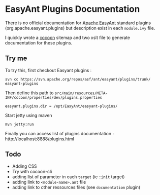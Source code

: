 EasyAnt Plugins Documentation
=============================

There is no official documentation for [Apache EasyAnt](http://ant.apache.org/easyant/) standard plugins (org.apache.easyant.plugins) but description exist in each `module.ivy` file.

I quickly wrote  a [cocoon](http://cocoon.apache.org/) sitemap and two xslt file to generate documentation for these plugins.

Try me
------

To try this, first checkout Easyant plugins  :

    svn co https://svn.apache.org/repos/asf/ant/easyant/plugins/trunk/ easyant-plugins

Then define this path to `src/main/resources/META-INF/cocoon/properties/dev/plugins.properties`

    easyant.plugins.dir = /opt/EasyAnt/easyant-plugins/


Start jetty using maven

    mvn jetty:run

Finally you can access list of plugins documentation : http://localhost:8888/plugins.html


Todo
----

-    Adding CSS
-    Try with cocoon-cli
-    adding list of parameter in each `target` (ie `:init` target)
-    adding link to `<module-name>.ant` file
-    adding link to other ressources files (see `documentation` plugin)
